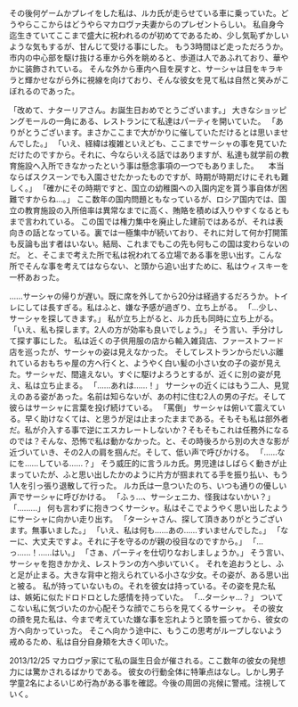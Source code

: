 その後何ゲームかプレイをした私は、ルカ氏が走らせている車に乗っていた。どうやらここからはどうやらマカロヴァ夫妻からのプレゼントらしい。
私自身今迄生きていてここまで盛大に祝われるのが初めてであるため、少し気恥ずかしいような気もするが、甘んじて受ける事にした。
もう3時間ほど走っただろうか。市内の中心部を駆け抜ける車から外を眺めると、歩道は人であふれており、華やかに装飾されている。
そんな外から車内へ目を戻すと、サーシャは目をキラキラと輝かせながら外に視線を向けており、そんな彼女を見て私は自然と笑みがこぼれるのであった。


「改めて、ナターリアさん。お誕生日おめでとうございます。」
大きなショッピングモールの一角にある、レストランにて私達はパーティを開いていた。
「ありがとうございます。まさかここまで大がかりに催していただけるとは思いませんでした。」
「いえ、経緯は複雑といえども、ここまでサーシャの事を見ていただけたのですから。それに、今ならいえる話ではありますが、私達も就学前の教育施設へ入所できなかったという事は懸念事項の一つでもありました。
　本当ならばスクスーンでも入園させたかったものですが、時期が時期だけにそれも難しく。」
「確かにその時期ですと、国立の幼稚園への入園内定を貰う事自体が困難ですからね…。」
ここ数年の国内問題ともなっているが、ロシア国内では、国立の教育施設の入所倍率は異常なまでに高く、賄賂を積めば入りやすくなるともまで言われている。
この国では権力集中を廃止した建前ではあるが、それは表向きの話となっている。裏では一極集中が続いており、それに対して何か打開策も反論も出す者はいない。結局、これまでもこの先も何もこの国は変わらないのだ。
と、そこまで考えた所で私は祝われてる立場である事を思い出す。こんな所でそんな事を考えてはならない、と頭から追い出すために、私はウィスキーを一杯あおった。

……サーシャの帰りが遅い。既に席を外してから20分は経過するだろうか。トイレにしては長すぎる。私はふと、嫌な予感が過ぎり、立ち上がる。
「…少し、サーシャを探してきます。」
私が立ち上がると、ルカ氏も同時に立ち上がる。
「いえ、私も探します。2人の方が効率も良いでしょう。」
そう言い、手分けして探す事にした。
私は近くの子供用服の店から輸入雑貨店、ファーストフード店を巡ったが、サーシャの姿は見えなかった。
そしてレストランからだいぶ離れているおもちゃ屋の方へ行くと、ようやく白い髪の小さい女の子の姿が見えた。サーシャだ、間違えない。すぐに駆けよろうとするが、近くに別の姿が見え、私は立ち止まる。
「……あれは……！」
サーシャの近くにはもう二人、見覚えのある姿があった。名前は知らないが、あの村に住む2人の男の子だ。そして彼らはサーシャに言葉を投げ続けている。
「罵倒」
サーシャは俯いて震えている。早く助けなくては、と思うが足は止まったままである。そもそも私は部外者だ。私が介入する事で逆にエスカレートしないか？そもそもこれは任務外になるのでは？そんな、恐怖で私は動かなかった。と、その時後ろから別の大きな影が近づいていき、その2人の肩を掴んだ。そして、低い声で呼びかける。
「……なにを……している……？」
そう威圧的に言うルカ氏。男児達はしばらく動きが止まっていたが、ふと思い出したかのように片方が掴まれてる手を振り払い、もう1人を引っ張り退散して行った。
ルカ氏は一息ついたのち、いつも通りの優しい声でサーシャに呼びかける。
「ふぅ…、サーシェニカ、怪我はないかい？」
「………」
何も言わずに抱きつくサーシャ。私はそこでようやく思い出したようにサーシャに向かい走り出す。
「ターシャさん、探して頂きありがとうございます。無事いました。」
「いえ、私は何も……あの……すいませんでした。」
「なーに、大丈夫ですよ。それに子を守るのが親の役目なのですから。」
「…っ……！……はい。」
「さぁ、パーティを仕切りなおしましょうか。」
そう言い、サーシャを抱きかかえ、レストランの方へ歩いていく。
それを追おうとし、ふと足が止まる。大きな背中と抱えられている小さな少女。その姿が、ある思い出と被る。
私が持っていないもの。それを彼女は持っている。その姿を見た私は、嫉妬に似たドロドロとした感情を持っていた。
「…ターシャ…？」
ついてこない私に気づいたのか心配そうな顔でこちらを見てくるサーシャ。
その彼女の顔を見た私は、今まで考えていた嫌な事を忘れようと頭を振ってから、彼女の方へ向かっていった。
そこへ向かう途中に、もうこの思考がループしないよう戒めるため、私は自分自身頬を大きく叩いた。

2013/12/25
マカロヴァ家にて私の誕生日会が催される。ここ数年の彼女の発想力には驚かされるばかりである。
彼女の行動全体に特筆点はなし。しかし男子学童2名によるいじめ行為がある事を確認。今後の周囲の兆候に警戒。注視していく。


